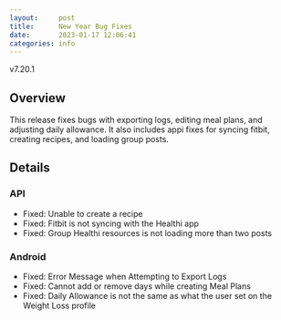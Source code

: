 ```yaml
---
layout:     post
title:      New Year Bug Fixes
date:       2023-01-17 12:06:41
categories: info
---
```


v7.20.1

## Overview
This release fixes bugs with exporting logs, editing meal plans, and adjusting daily allowance. It also includes appi fixes for syncing fitbit, creating recipes, and loading group posts.

## Details

### API
* Fixed: Unable to create a recipe
* Fixed: Fitbit is not syncing with the Healthi app
* Fixed: Group Healthi resources is not loading more than two posts


### Android
* Fixed: Error Message when Attempting to Export Logs
* Fixed: Cannot add or remove days while creating Meal Plans 
* Fixed: Daily Allowance is not the same as what the user set on the Weight Loss profile

